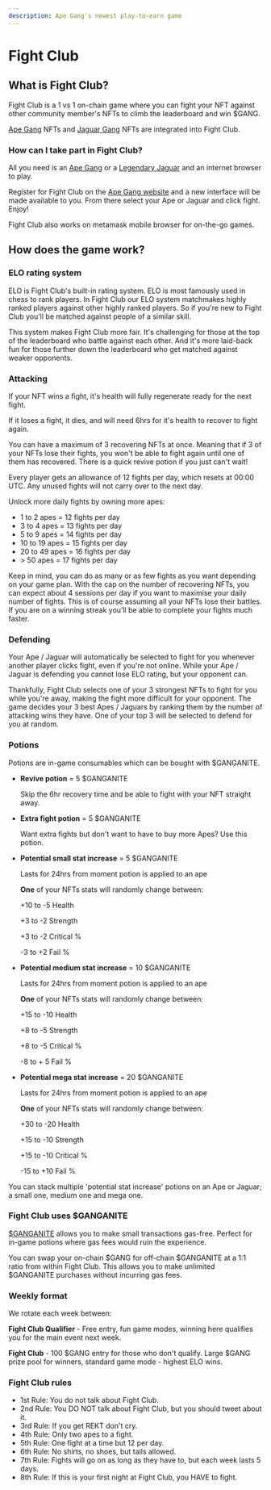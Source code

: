```yaml
---
description: Ape Gang's newest play-to-earn game
---
```


# Fight Club

## What is Fight Club?

Fight Club is a 1 vs 1 on-chain game where you can fight your NFT against other community member's NFTs to climb the leaderboard and win $GANG.

[Ape Gang](../../nft-collections/ape-gang.md) NFTs and [Jaguar Gang](../../nft-collections/jaguar-gang.md) NFTs are integrated into Fight Club.

### How can I take part in Fight Club?

All you need is an [Ape Gang](../../nft-collections/ape-gang.md) or a [Legendary Jaguar](../../nft-collections/jaguar-gang.md) and an internet browser to play.

Register for Fight Club on the [Ape Gang website](https://apegang.art/) and a new interface will be made available to you. From there select your Ape or Jaguar and click fight. Enjoy!

Fight Club also works on metamask mobile browser for on-the-go games.

## How does the game work?

### ELO rating system

ELO is Fight Club's built-in rating system. ELO is most famously used in chess to rank players. In Fight Club our ELO system matchmakes highly ranked players against other highly ranked players. So if you're new to Fight Club you'll be matched against people of a similar skill.&#x20;

This system makes Fight Club more fair. It's challenging for those at the top of the leaderboard who battle against each other. And it's more laid-back fun for those further down the leaderboard who get matched against weaker opponents.

### Attacking

If your NFT wins a fight, it's health will fully regenerate ready for the next fight.&#x20;

If it loses a fight, it dies, and will need 6hrs for it's health to recover to fight again.&#x20;

You can have a maximum of 3 recovering NFTs at once. Meaning that if 3 of your NFTs lose their fights, you won't be able to fight again until one of them has recovered. There is a quick revive potion if you just can't wait!

Every player gets an allowance of 12 fights per day, which resets at 00:00 UTC. Any unused fights will not carry over to the next day.&#x20;

Unlock more daily fights by owning more apes:

* 1 to 2 apes = 12 fights per day
* 3 to 4 apes = 13 fights per day
* 5 to 9 apes = 14 fights per day
* 10 to 19 apes = 15 fights per day
* 20 to 49 apes = 16 fights per day
* \> 50 apes = 17 fights per day

Keep in mind, you can do as many or as few fights as you want depending on your game plan. With the cap on the number of recovering NFTs, you can expect about 4 sessions per day if you want to maximise your daily number of fights. This is of course assuming all your NFTs lose their battles. If you are on a winning streak you’ll be able to complete your fights much faster.

### Defending

Your Ape / Jaguar will automatically be selected to fight for you whenever another player clicks fight, even if you're not online. While your Ape / Jaguar is defending you cannot lose ELO rating, but your opponent can.

Thankfully, Fight Club selects one of your 3 strongest NFTs to fight for you while you're away, making the fight more difficult for your opponent. The game decides your 3 best Apes / Jaguars by ranking them by the number of attacking wins they have. One of your top 3 will be selected to defend for you at random.

### Potions

Potions are in-game consumables which can be bought with $GANGANITE.&#x20;

*   **Revive potion** = 5 $GANGANITE

    Skip the 6hr recovery time and be able to fight with your NFT straight away.
*   **Extra fight potion** = 5 $GANGANITE

    Want extra fights but don't want to have to buy more Apes? Use this potion.
*   **Potential small stat increase** = 5 $GANGANITE

    Lasts for 24hrs from moment potion is applied to an ape

    **One** of your NFTs stats will randomly change between:&#x20;

    \+10 to -5 Health

    \+3 to -2 Strength

    \+3 to -2 Critical %

    \-3 to +2 Fail %
*   **Potential medium stat increase** = 10 $GANGANITE

    Lasts for 24hrs from moment potion is applied to an ape

    **One** of your NFTs stats will randomly change between:&#x20;

    \+15 to -10 Health

    \+8 to -5 Strength

    \+8 to -5 Critical %

    \-8 to + 5 Fail %
*   **Potential mega stat increase** = 20 $GANGANITE

    Lasts for 24hrs from moment potion is applied to an ape&#x20;

    **One** of your NFTs stats will randomly change between:&#x20;

    \+30 to -20 Health

    \+15 to -10 Strength

    \+15 to -10 Critical %

    \-15 to +10 Fail %

You can stack multiple 'potential stat increase' potions on an Ape or Jaguar; a small one, medium one and mega one.

### Fight Club uses $GANGANITE

[$GANGANITE](../../the-ecosystem/usdganganite-coin.md) allows you to make small transactions gas-free. Perfect for in-game potions where gas fees would ruin the experience.

You can swap your on-chain $GANG for off-chain $GANGANITE at a 1:1 ratio from within Fight Club. This allows you to make unlimited $GANGANITE purchases without incurring gas fees.

### Weekly format

We rotate each week between:

**Fight Club Qualifier** - Free entry, fun game modes, winning here qualifies you for the main event next week.

**Fight Club** - 100 $GANG entry for those who don't qualify. Large $GANG prize pool for winners, standard game mode - highest ELO wins.

### Fight Club rules

* 1st Rule: You do not talk about Fight Club.&#x20;
* 2nd Rule: You DO NOT talk about Fight Club, but you should tweet about it.&#x20;
* 3rd Rule: If you get REKT don't cry.
* 4th Rule: Only two apes to a fight.
* 5th Rule: One fight at a time but 12 per day.&#x20;
* 6th Rule: No shirts, no shoes, but tails allowed.&#x20;
* 7th Rule: Fights will go on as long as they have to, but each week lasts 5 days.&#x20;
* 8th Rule: If this is your first night at Fight Club, you HAVE to fight.
